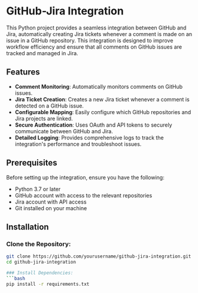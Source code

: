 # GitHub-Jira Integration

This Python project provides a seamless integration between GitHub and Jira, automatically creating Jira tickets whenever a comment is made on an issue in a GitHub repository. This integration is designed to improve workflow efficiency and ensure that all comments on GitHub issues are tracked and managed in Jira.

## Features

- **Comment Monitoring**: Automatically monitors comments on GitHub issues.
- **Jira Ticket Creation**: Creates a new Jira ticket whenever a comment is detected on a GitHub issue.
- **Configurable Mapping**: Easily configure which GitHub repositories and Jira projects are linked.
- **Secure Authentication**: Uses OAuth and API tokens to securely communicate between GitHub and Jira.
- **Detailed Logging**: Provides comprehensive logs to track the integration's performance and troubleshoot issues.

## Prerequisites

Before setting up the integration, ensure you have the following:

- Python 3.7 or later
- GitHub account with access to the relevant repositories
- Jira account with API access
- Git installed on your machine

## Installation

### Clone the Repository:

```bash
git clone https://github.com/yourusername/github-jira-integration.git
cd github-jira-integration

### Install Dependencies:
```bash
pip install -r requirements.txt

